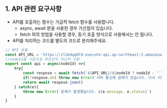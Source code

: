 ## 1. API 관련 요구사항
* API를 호출하는 함수는 가급적 fetch 함수를 사용합니다.
    * async, await 문을 사용한 경우 가산점이 있습니다.
    * fetch 외의 방법을 사용할 경우, 동기 호출 방식으로 사용해서는 안 됩니다.
* API를 처리하는 코드를 별도의 코드로 분리해주세요.

```javascript
// API 호출
const API_URL = 'https://zl3m4qq0l9.execute-api.ap-northeast-2.amazonaws.com/dev'
//nodeId를 기준으로 루트인지 아닌지 구분
export const api = async(nodeId) =>{
    try{
        const respose = await fetch(`${API_URL}/${nodeId ? nodeId : ''}`)
        if(!respose.ok) throw new Error('서버 통신에 문제가 있습니다. 다시 시도해주세요.')
        return await respose.json()
    } catch(e){
        throw new Error(`문제가 발생했습니다. ${e.message, e.status}`)
    }
}
